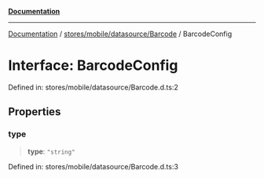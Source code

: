 [**Documentation**](../../../../../index.md)

***

[Documentation](../../../../../index.md) / [stores/mobile/datasource/Barcode](../index.md) / BarcodeConfig

# Interface: BarcodeConfig

Defined in: stores/mobile/datasource/Barcode.d.ts:2

## Properties

### type

> **type**: `"string"`

Defined in: stores/mobile/datasource/Barcode.d.ts:3
